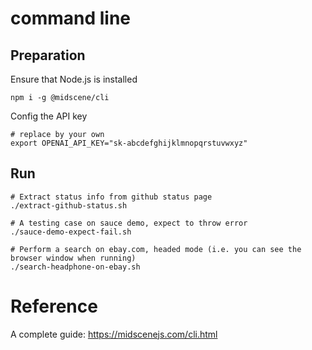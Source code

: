 # command line

## Preparation

Ensure that Node.js is installed

```shell
npm i -g @midscene/cli
```

Config the API key

```shell
# replace by your own
export OPENAI_API_KEY="sk-abcdefghijklmnopqrstuvwxyz"
```

## Run

```shell
# Extract status info from github status page
./extract-github-status.sh

# A testing case on sauce demo, expect to throw error
./sauce-demo-expect-fail.sh

# Perform a search on ebay.com, headed mode (i.e. you can see the browser window when running)
./search-headphone-on-ebay.sh
```

# Reference

A complete guide: https://midscenejs.com/cli.html
